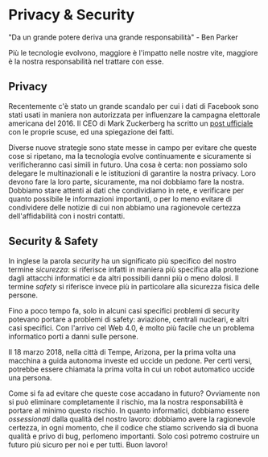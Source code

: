 # Privacy & Security

"Da un grande potere deriva una grande responsabilità" - Ben Parker

Più le tecnologie evolvono, maggiore è l'impatto nelle nostre vite, maggiore è la nostra responsabilità nel trattare con esse.

## Privacy
Recentemente c'è stato un grande scandalo per cui i dati di Facebook sono stati usati in maniera non autorizzata per influenzare la campagna elettorale americana del 2016. Il CEO di Mark Zuckerberg ha scritto un [post ufficiale](https://www.facebook.com/zuck/posts/10104712037900071) con le proprie scuse, ed una spiegazione dei fatti.

Diverse nuove strategie sono state messe in campo per evitare che queste cose si ripetano, ma la tecnologia evolve continuamente e sicuramente si verificheranno casi simili in futuro. Una cosa è certa: non possiamo solo delegare le multinazionali e le istituzioni di garantire la nostra privacy. Loro devono fare la loro parte, sicuramente, ma noi dobbiamo fare la nostra. Dobbiamo stare attenti ai dati che condividiamo in rete, e verificare per quanto possibile le informazioni importanti, o per lo meno evitare di condividere delle notizie di cui non abbiamo una ragionevole certezza dell'affidabilità con i nostri contatti.

## Security & Safety
In inglese la parola _security_ ha un significato più specifico del nostro termine _sicurezza_: si riferisce infatti in maniera più specifica alla protezione dagli attacchi informatici e da altri possibili danni più o meno dolosi. Il termine _safety_ si riferisce invece più in particolare alla sicurezza fisica delle persone.

Fino a poco tempo fa, solo in alcuni casi specifici problemi di security potevano portare a problemi di safety: aviazione, centrali nucleari, e altri casi specifici. Con l'arrivo cel Web 4.0, è molto più facile che un problema informatico porti a danni sulle persone.

Il 18 marzo 2018, nella città di Tempe, Arizona, per la prima volta una macchina a guida autonoma investe ed uccide un pedone. Per certi versi, potrebbe essere chiamata la prima volta in cui un robot automatico uccide una persona.

Come si fa ad evitare che queste cose accadano in futuro? Ovviamente non si può eliminare completamente il rischio, ma la nostra responsabilità è portare al minimo questo rischio. In quanto informatici, dobbiamo essere _ossessionati_ dalla qualità del nostro lavoro: dobbiamo avere la ragionevole certezza, in ogni momento, che il codice che stiamo scrivendo sia di buona qualità e privo di bug, perlomeno importanti. Solo così potremo costruire un futuro più sicuro per noi e per tutti. Buon lavoro!
